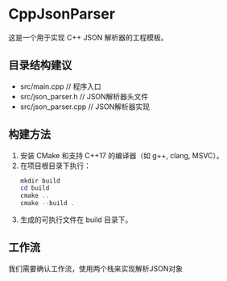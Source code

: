 # CppJsonParser

这是一个用于实现 C++ JSON 解析器的工程模板。

## 目录结构建议

- src/main.cpp         // 程序入口
- src/json_parser.h    // JSON解析器头文件
- src/json_parser.cpp  // JSON解析器实现

## 构建方法

1. 安装 CMake 和支持 C++17 的编译器（如 g++, clang, MSVC）。
2. 在项目根目录下执行：
   ```powershell
   mkdir build
   cd build
   cmake ..
   cmake --build .
   ```
3. 生成的可执行文件在 build 目录下。

## 工作流
我们需要确认工作流，使用两个栈来实现解析JSON对象